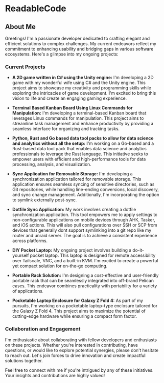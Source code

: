 # ReadableCode

## About Me

Greetings! I'm a passionate developer dedicated to crafting elegant and efficient solutions to complex challenges. My current endeavors reflect my commitment to enhancing usability and bridging gaps in various software ecosystems. Here's a glimpse into my ongoing projects:

### Current Projects

- **A 2D game written in C# using the Unity engine:** I'm developing a 2D game with my wonderful wife using C# and the Unity engine. This project aims to showcase my creativity and programming skills while exploring the intricacies of game development. I'm excited to bring this vision to life and create an engaging gaming experience.

- **Terminal Based Kanban Board Using Linux Commands for Manipulation:** I'm developing a terminal-based Kanban board that leverages Linux commands for manipulation. This project aims to streamline task management and enhance productivity by providing a seamless interface for organizing and tracking tasks.

- **Python, Rust and Go based data tool packs to allow for data science and analytics without all the setup:** I'm working on a Go-based and a Rust-based data tool pack that enables data science and analytics professionals to leverage the Rust language. This initiative seeks to empower users with efficient and high-performance tools for data processing, analysis, and visualization.

- **Sync Application for Removable Storage:** I'm developing a synchronization application tailored for removable storage. This application ensures seamless syncing of sensitive directories, such as Git repositories, while handling line-ending conversions, local discovery, and sync change management. Additionally, I'm incorporating the option to symlink externally post-sync.

- **Dotfile Sync Application:** My work involves creating a dotfile synchronization application. This tool empowers me to apply settings to non-configurable applications on mobile devices through AHK, Tasker, and iOS actions. This will also pull configurations over SSH or SCP from devices that generally dont support symlinking into a git repo like my router and unraid server. The goal is to achieve a consistent experience across platforms.

- **DIY Pocket Laptop:** My ongoing project involves building a do-it-yourself pocket laptop. This laptop is designed for remote accessibility over Tailscale, VNC, and a built-in KVM. I'm excited to create a powerful yet compact solution for on-the-go computing.

- **Portable Rack Solution:** I'm designing a cost-effective and user-friendly portable rack that can be seamlessly integrated into off-brand Pelican cases. This endeavor combines practicality with portability for a variety of applications.

- **Pocketable Laptop Enclosure for Galaxy Z Fold 4:** As part of my pursuits, I'm working on a pocketable laptop-type enclosure tailored for the Galaxy Z Fold 4. This project aims to maximize the potential of cutting-edge hardware while ensuring a compact form factor.

### Collaboration and Engagement

I'm enthusiastic about collaborating with fellow developers and enthusiasts on these projects. Whether you're interested in contributing, have questions, or would like to explore potential synergies, please don't hesitate to reach out. Let's join forces to drive innovation and create impactful solutions together.

Feel free to connect with me if you're intrigued by any of these initiatives. Your insights and contributions are highly valued!

